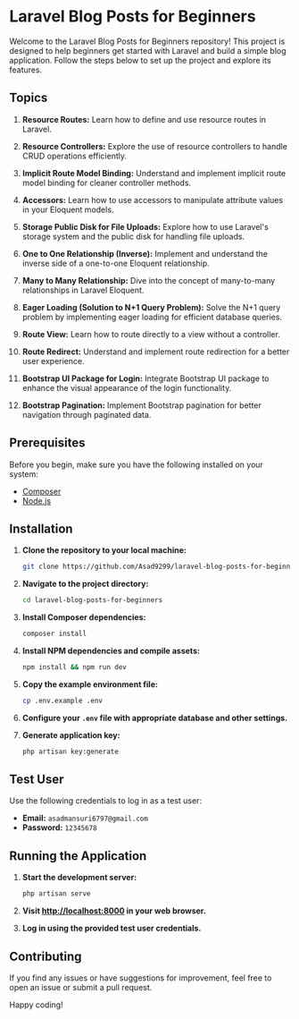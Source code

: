 # Laravel Blog Posts for Beginners

Welcome to the Laravel Blog Posts for Beginners repository! This project is designed to help beginners get started with Laravel and build a simple blog application. Follow the steps below to set up the project and explore its features.

## Topics

1. **Resource Routes:** Learn how to define and use resource routes in Laravel.

2. **Resource Controllers:** Explore the use of resource controllers to handle CRUD operations efficiently.

3. **Implicit Route Model Binding:** Understand and implement implicit route model binding for cleaner controller methods.

4. **Accessors:** Learn how to use accessors to manipulate attribute values in your Eloquent models.

5. **Storage Public Disk for File Uploads:** Explore how to use Laravel's storage system and the public disk for handling file uploads.

6. **One to One Relationship (Inverse):** Implement and understand the inverse side of a one-to-one Eloquent relationship.

7. **Many to Many Relationship:** Dive into the concept of many-to-many relationships in Laravel Eloquent.

8. **Eager Loading (Solution to N+1 Query Problem):** Solve the N+1 query problem by implementing eager loading for efficient database queries.

9. **Route View:** Learn how to route directly to a view without a controller.

10. **Route Redirect:** Understand and implement route redirection for a better user experience.

11. **Bootstrap UI Package for Login:** Integrate Bootstrap UI package to enhance the visual appearance of the login functionality.

12. **Bootstrap Pagination:** Implement Bootstrap pagination for better navigation through paginated data.

## Prerequisites
Before you begin, make sure you have the following installed on your system:

- [Composer](https://getcomposer.org/)
- [Node.js](https://nodejs.org/)

## Installation

1. **Clone the repository to your local machine:**
    ```bash
    git clone https://github.com/Asad9299/laravel-blog-posts-for-beginners.git
    ```

2. **Navigate to the project directory:**
    ```bash
    cd laravel-blog-posts-for-beginners
    ```

3. **Install Composer dependencies:**
    ```bash
    composer install
    ```

4. **Install NPM dependencies and compile assets:**
    ```bash
    npm install && npm run dev
    ```

5. **Copy the example environment file:**
    ```bash
    cp .env.example .env
    ```

6. **Configure your `.env` file with appropriate database and other settings.**

7. **Generate application key:**
    ```bash
    php artisan key:generate
    ```

## Test User

Use the following credentials to log in as a test user:

- **Email:** `asadmansuri6797@gmail.com`
- **Password:** `12345678`

## Running the Application

1. **Start the development server:**
    ```bash
    php artisan serve
    ```

2. **Visit [http://localhost:8000](http://localhost:8000) in your web browser.**

3. **Log in using the provided test user credentials.**

## Contributing

If you find any issues or have suggestions for improvement, feel free to open an issue or submit a pull request.

Happy coding!

